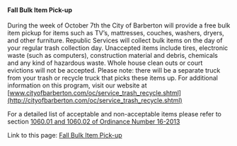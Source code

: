 #### Fall Bulk Item Pick-up

During the week of October 7th the City of Barberton will provide a free bulk item pickup for items such as TV’s, mattresses, couches, washers, dryers, and other furniture.
Republic Services will collect bulk items on the day of your regular trash collection day.
Unaccepted items include tires, electronic waste (such as computers), construction material and debris, chemicals and any kind of hazardous waste.
Whole house clean outs or court evictions will not be accepted. Please note:  there will be a separate truck from your trash or recycle truck that picks these items up.
For additional information on this program, visit our website at [www.cityofbarberton.com/oc/service_trash_recycle.shtml](http://cityofbarberton.com/oc/service_trash_recycle.shtml)

For a detailed list of acceptable and non-acceptable items please refer to section [1060.01 and 1060.02 of Ordinance Number 16-2013](http://db.tt/VwHuSEzD)

Link to this page: [Fall Bulk Item Pick-up](http://cityofbarberton.com/oc/news.shtml?d=main&y=2013&n=fall_bulk_pickup)